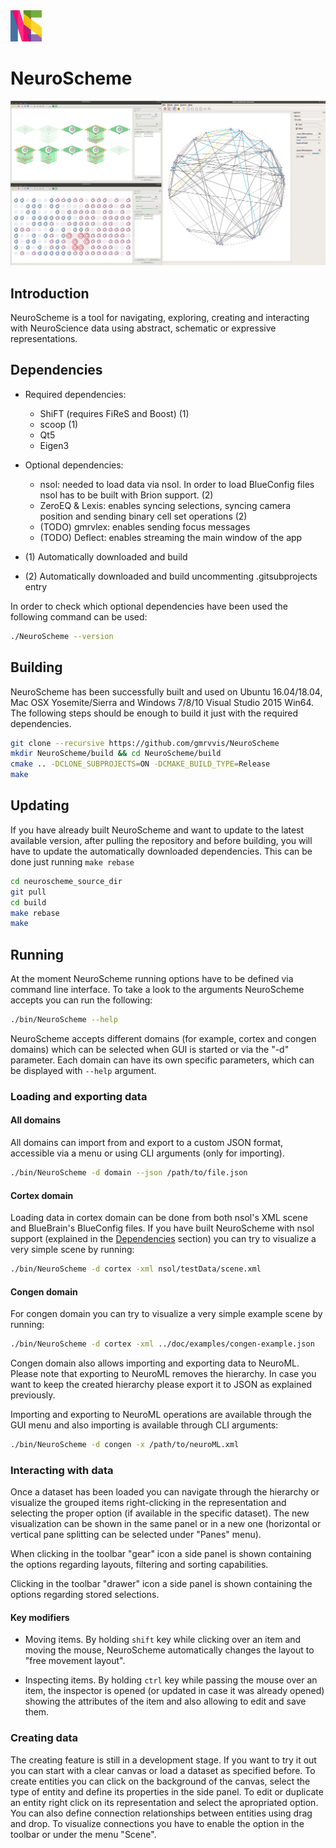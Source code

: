 <img src="neuroscheme/icons/ns_icon.png"  width="50" height="50">

# NeuroScheme

![NeuroScheme screenshots](doc/screenshots/ns_screenshots.png)

## Introduction

NeuroScheme is a tool for navigating, exploring, creating and interacting with
NeuroScience data using abstract, schematic or expressive representations.

## Dependencies

* Required dependencies:
    * ShiFT (requires FiReS and Boost) (1)
    * scoop (1)
    * Qt5
    * Eigen3

* Optional dependencies:
    * nsol: needed to load data via nsol. In order to load BlueConfig files nsol
      has to be built with Brion support. (2)
    * ZeroEQ & Lexis: enables syncing selections, syncing camera position and
      sending binary cell set operations (2)
    * (TODO) gmrvlex: enables sending focus messages
    * (TODO) Deflect: enables streaming the main window of the app

* (1) Automatically downloaded and build
* (2) Automatically downloaded and build uncommenting .gitsubprojects entry

In order to check which optional dependencies have been used the following
command can be used:

```bash
./NeuroScheme --version
```


## Building

NeuroScheme has been successfully built and used on Ubuntu 16.04/18.04, Mac OSX
Yosemite/Sierra and Windows 7/8/10 Visual Studio 2015 Win64. The following steps should be
enough to build it just with the required dependencies.

```bash
git clone --recursive https://github.com/gmrvvis/NeuroScheme
mkdir NeuroScheme/build && cd NeuroScheme/build
cmake .. -DCLONE_SUBPROJECTS=ON -DCMAKE_BUILD_TYPE=Release
make
```

## Updating

If you have already built NeuroScheme and want to update to the latest available
version, after pulling the repository and before building, you will have to
update the automatically downloaded dependencies. This can be done just running
```make rebase```

```bash
cd neuroscheme_source_dir
git pull
cd build
make rebase
make
```

## Running

At the moment NeuroScheme running options have to be defined via command line
interface. To take a look to the arguments NeuroScheme accepts you can run the
following:

```bash
./bin/NeuroScheme --help
```

NeuroScheme accepts different domains (for example, cortex and congen domains)
which can be selected when GUI is started or via the "-d" parameter. Each domain
can have its own specific parameters, which can be displayed with ```--help```
argument.

### Loading and exporting data

#### All domains

All domains can import from and export to a custom JSON format, accessible via a
menu or using CLI arguments (only for importing).

```bash
./bin/NeuroScheme -d domain --json /path/to/file.json
```

#### Cortex domain

Loading data in cortex domain can be done from both nsol's XML scene and
BlueBrain's BlueConfig files. If you have built NeuroScheme with nsol support
(explained in the [Dependencies](#dependencies) section) you can
try to visualize a very simple scene by running:

```bash
./bin/NeuroScheme -d cortex -xml nsol/testData/scene.xml
```

#### Congen domain


For congen domain you can try to visualize a very simple example scene by
running:

```bash
./bin/NeuroScheme -d cortex -xml ../doc/examples/congen-example.json
```

Congen domain also allows importing and exporting data to NeuroML. Please note
that exporting to NeuroML removes the hierarchy. In case you want to keep the
created hierarchy please export it to JSON as explained previously.

Importing and exporting to NeuroML operations are available through the GUI menu
and also importing is available through CLI arguments:

```bash
./bin/NeuroScheme -d congen -x /path/to/neuroML.xml
```

### Interacting with data

Once a dataset has been loaded you can navigate through the hierarchy or
visualize the grouped items right-clicking in the representation and selecting
the proper option (if available in the specific dataset). The new visualization
can be shown in the same panel or in a new one (horizontal or vertical pane
splitting can be selected under "Panes" menu).

When clicking in the toolbar "gear" icon a side panel is shown containing the
options regarding layouts, filtering and sorting capabilities.

Clicking in the toolbar "drawer" icon a side panel is shown containing the
options regarding stored selections.

#### Key modifiers

* Moving items. By holding ```shift``` key while clicking over an item and moving
  the mouse, NeuroScheme automatically changes the layout to "free movement
  layout".

* Inspecting items. By holding ```ctrl``` key while passing the mouse over an
  item, the inspector is opened (or updated in case it was already opened)
  showing the attributes of the item and also allowing to edit and save them.


### Creating data

The creating feature is still in a development stage. If you want to try it
out you can start with a clear canvas or load a dataset as specified before. To
create entities you can click on the background of the canvas, select the type
of entity and define its properties in the side panel. To edit or duplicate an
entity right click on its representation and select the apropriated option. You
can also define connection relationships between entities using drag and
drop. To visualize connections you have to enable the option in the toolbar or
under the menu "Scene".
